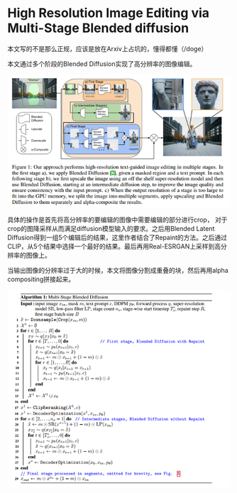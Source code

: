 # High Resolution Image Editing via Multi-Stage Blended diffusion
本文写的不是那么正规，应该是放在Arxiv上占坑的，懂得都懂（/doge）

本文通过多个阶段的Blended Diffusion实现了高分辨率的图像编辑。

![img](res/018/001.png)

具体的操作是首先将高分辨率的要编辑的图像中需要编辑的部分进行crop， 对于crop的图降采样从而满足diffusion模型输入的要求。之后用Blended Latent Diffusion得到一组5个编辑后的结果，这里作者结合了Repaint的方法。之后通过CLIP，从5个结果中选择一个最好的结果。最后再用Real-ESRGAN上采样到高分辨率的图像上。

当输出图像的分辨率过于大的时候，本文将图像分割成重叠的块，然后再用alpha compositing拼接起来。

![img](res/018/002.png)
